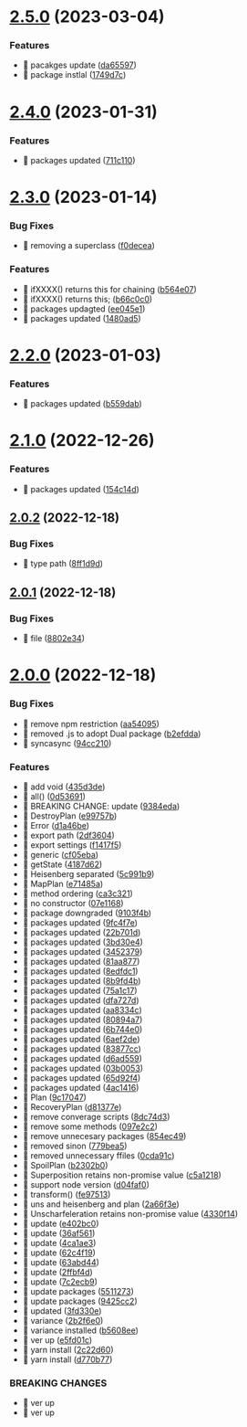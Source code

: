 # [2.5.0](https://github.com/jamashita/genitore/compare/v2.4.0...v2.5.0) (2023-03-04)


### Features

* 🎸 pacakges update ([da65597](https://github.com/jamashita/genitore/commit/da65597b354329df42871634e01f0fef3478db9c))
* 🎸 package instlal ([1749d7c](https://github.com/jamashita/genitore/commit/1749d7ce372777c98ea63c303d01ae1e38b4b5f4))

# [2.4.0](https://github.com/jamashita/genitore/compare/v2.3.0...v2.4.0) (2023-01-31)


### Features

* 🎸 packages updated ([711c110](https://github.com/jamashita/genitore/commit/711c110d4f21c3ca4817a65595966c034c5c0feb))

# [2.3.0](https://github.com/jamashita/genitore/compare/v2.2.0...v2.3.0) (2023-01-14)


### Bug Fixes

* 🐛 removing a superclass ([f0decea](https://github.com/jamashita/genitore/commit/f0deceab5047b3951cd557f4f282c13342559dcb))


### Features

* 🎸 ifXXXX() returns this for chaining ([b564e07](https://github.com/jamashita/genitore/commit/b564e073a992e9063403aab0c762e0a42ac78f70))
* 🎸 ifXXXX() returns this; ([b66c0c0](https://github.com/jamashita/genitore/commit/b66c0c0a5c7ecae8daa8d0bacb4d13374f40029b))
* 🎸 packages updagted ([ee045e1](https://github.com/jamashita/genitore/commit/ee045e13961b8073120d0f23a612713ca0c17dc0))
* 🎸 packages updated ([1480ad5](https://github.com/jamashita/genitore/commit/1480ad50e36d834ba8e6b1d1e4632f92cee6fec6))

# [2.2.0](https://github.com/jamashita/genitore/compare/v2.1.0...v2.2.0) (2023-01-03)


### Features

* 🎸 packages updated ([b559dab](https://github.com/jamashita/genitore/commit/b559dabde85b3519e8ff8be94d745247ccaaa5cd))

# [2.1.0](https://github.com/jamashita/genitore/compare/v2.0.2...v2.1.0) (2022-12-26)


### Features

* 🎸 packages updated ([154c14d](https://github.com/jamashita/genitore/commit/154c14d1c110bf3519d7f2ee2d63c59f0b454e40))

## [2.0.2](https://github.com/jamashita/genitore/compare/v2.0.1...v2.0.2) (2022-12-18)


### Bug Fixes

* 🐛 type path ([8ff1d9d](https://github.com/jamashita/genitore/commit/8ff1d9d21d4034c6bab3998d5696754614da2c44))

## [2.0.1](https://github.com/jamashita/genitore/compare/v2.0.0...v2.0.1) (2022-12-18)


### Bug Fixes

* 🐛 file ([8802e34](https://github.com/jamashita/genitore/commit/8802e34070c32b3dd92cfaabefa09b8718ded1e2))

# [2.0.0](https://github.com/jamashita/genitore/compare/v1.4.0...v2.0.0) (2022-12-18)


### Bug Fixes

* 🐛 remove npm restriction ([aa54095](https://github.com/jamashita/genitore/commit/aa5409569a323a336f1e06cf1b2b0cf1cf4c5066))
* 🐛 removed .js to adopt Dual package ([b2efdda](https://github.com/jamashita/genitore/commit/b2efdda920bab046b4106809967d7f189259708f))
* 🐛 syncasync ([94cc210](https://github.com/jamashita/genitore/commit/94cc210af26063137ae751d94dcf7d756a4e5b58))


### Features

* 🎸 add void ([435d3de](https://github.com/jamashita/genitore/commit/435d3de26dd77057f65269d1606d7b19f631caf2))
* 🎸 all() ([0d53691](https://github.com/jamashita/genitore/commit/0d536916f44be7976c7fb4c68e4874cc38d5de05))
* 🎸 BREAKING CHANGE: update ([9384eda](https://github.com/jamashita/genitore/commit/9384eda97891171925b03e116cf288664781dada))
* 🎸 DestroyPlan ([e99757b](https://github.com/jamashita/genitore/commit/e99757b4acc0d0b0976e1a3fbe6f938f18e5b009))
* 🎸 Error ([d1a46be](https://github.com/jamashita/genitore/commit/d1a46be45e5505997e0303cab7ce61ce464dc89b))
* 🎸 export path ([2df3604](https://github.com/jamashita/genitore/commit/2df36047b926f66062bb391670fb2c031d634366))
* 🎸 export settings ([f1417f5](https://github.com/jamashita/genitore/commit/f1417f5bf5e1625239f8dc085d0f47be257877c2))
* 🎸 generic ([cf05eba](https://github.com/jamashita/genitore/commit/cf05eba5e9cc5d8217b49e188eecd7924e3674da))
* 🎸 getState ([4187d62](https://github.com/jamashita/genitore/commit/4187d62bc5b123fd067a9d09cb7cb6ab81b611fe))
* 🎸 Heisenberg separated ([5c991b9](https://github.com/jamashita/genitore/commit/5c991b9324bf3bf6036c9b3f80bd1c8753a10c65))
* 🎸 MapPlan ([e71485a](https://github.com/jamashita/genitore/commit/e71485a7b49647cd31c22c4173599329c2c2dde4))
* 🎸 method ordering ([ca3c321](https://github.com/jamashita/genitore/commit/ca3c321e0dcbaf6cd6560778f17651b4966eb48a))
* 🎸 no constructor ([07e1168](https://github.com/jamashita/genitore/commit/07e1168c638fea3e5ed6d7e477bd351a6101a23f))
* 🎸 package downgraded ([9103f4b](https://github.com/jamashita/genitore/commit/9103f4beff49e3ffe92aeedc71fb5939a0d4f00b))
* 🎸 packages updated ([9fc4f7e](https://github.com/jamashita/genitore/commit/9fc4f7e8ac19a5df0be5c4ff073fd03e86de127b))
* 🎸 packages updated ([22b701d](https://github.com/jamashita/genitore/commit/22b701d7264228176b6d0c8d72367b138c9dbd64))
* 🎸 packages updated ([3bd30e4](https://github.com/jamashita/genitore/commit/3bd30e43b7431fd31b30dce82b47fc51c383576e))
* 🎸 packages updated ([3452379](https://github.com/jamashita/genitore/commit/3452379f7a40b89467b54a63763cde48530ff81d))
* 🎸 packages updated ([81aa877](https://github.com/jamashita/genitore/commit/81aa8773a359bf0d2654a4304f38127274097bd0))
* 🎸 packages updated ([8edfdc1](https://github.com/jamashita/genitore/commit/8edfdc1bb35c9cb4ca0774f5a909168f01682e96))
* 🎸 packages updated ([8b9fd4b](https://github.com/jamashita/genitore/commit/8b9fd4be9c42bb43af7c7fa699168ca708972938))
* 🎸 packages updated ([75a1c17](https://github.com/jamashita/genitore/commit/75a1c1714d2b0c021e7f4933586210801674b235))
* 🎸 packages updated ([dfa727d](https://github.com/jamashita/genitore/commit/dfa727d8df515bfbafdb1248f131671f634247d5))
* 🎸 packages updated ([aa8334c](https://github.com/jamashita/genitore/commit/aa8334ccd2ef65e4d3f0a8514c4c30722dfe7830))
* 🎸 packages updated ([80894a7](https://github.com/jamashita/genitore/commit/80894a746e82816ed3d0c182a68abb809706256b))
* 🎸 packages updated ([6b744e0](https://github.com/jamashita/genitore/commit/6b744e07d18630ef67bd26a6e5696bf2addb79d1))
* 🎸 packages updated ([6aef2de](https://github.com/jamashita/genitore/commit/6aef2de861a27a81167300ba60fb4521ef90bb9a))
* 🎸 packages updated ([83877cc](https://github.com/jamashita/genitore/commit/83877cca257151d92a7f0e389ed6aa1f15c38aeb))
* 🎸 packages updated ([d6ad559](https://github.com/jamashita/genitore/commit/d6ad559368f1e9c6009a98247b922ced45d56512))
* 🎸 packages updated ([03b0053](https://github.com/jamashita/genitore/commit/03b00533e2e610ab2fc63d33db05a3db1e933628))
* 🎸 packages updated ([65d92f4](https://github.com/jamashita/genitore/commit/65d92f41a4bbe5fd0331973f84e4aea8b038e7ba))
* 🎸 packages updated ([4ac1416](https://github.com/jamashita/genitore/commit/4ac1416e79a5cd28e1fd95ce3d127961621d3a07))
* 🎸 Plan ([9c17047](https://github.com/jamashita/genitore/commit/9c17047e84a3946249e68744e7def30f6b08a96b))
* 🎸 RecoveryPlan ([d81377e](https://github.com/jamashita/genitore/commit/d81377e1771c09812f95a068206b791a7996bcce))
* 🎸 remove converage scripts ([8dc74d3](https://github.com/jamashita/genitore/commit/8dc74d38c1df1903da66416e7e062ab98bc1b9bf))
* 🎸 remove some methods ([097e2c2](https://github.com/jamashita/genitore/commit/097e2c2da567ab6aad23e8818cac6bdc9d4f73b3))
* 🎸 remove unnecesary packages ([854ec49](https://github.com/jamashita/genitore/commit/854ec49f803add841975629f1ef08967b31312df))
* 🎸 removed sinon ([779bea5](https://github.com/jamashita/genitore/commit/779bea5241f07269c4dc1bfdeb9c5f2210a15a04))
* 🎸 removed unnecessary ffiles ([0cda91c](https://github.com/jamashita/genitore/commit/0cda91c35a50ed60b70849b4afde03e7c00fc159))
* 🎸 SpoilPlan ([b2302b0](https://github.com/jamashita/genitore/commit/b2302b02007abd01b45dce80eb567c684431034f))
* 🎸 Superposition retains non-promise value ([c5a1218](https://github.com/jamashita/genitore/commit/c5a1218471341ba07b50ec0efd0ded7867cf12f6))
* 🎸 support node version ([d04faf0](https://github.com/jamashita/genitore/commit/d04faf013a1d4b90b366b7a7ad54e2c5a85e2648))
* 🎸 transform() ([fe97513](https://github.com/jamashita/genitore/commit/fe97513ce2db2bb84b9ac44bd17244cc3959c7fa))
* 🎸 uns and heisenberg and plan ([2a66f3e](https://github.com/jamashita/genitore/commit/2a66f3e029b9961889f1d3b28a370cd5f017ad70))
* 🎸 Unscharfeleration retains non-promise value ([4330f14](https://github.com/jamashita/genitore/commit/4330f149f29a0b2e9e72980a75e08595bf66df0b))
* 🎸 update ([e402bc0](https://github.com/jamashita/genitore/commit/e402bc0f2b35cfc08429aad5cbd6b47da2cc9ffa))
* 🎸 update ([36af561](https://github.com/jamashita/genitore/commit/36af561275d544ea8a95b4323c12e3db4280e38f))
* 🎸 update ([4ca1ae3](https://github.com/jamashita/genitore/commit/4ca1ae39466aa10f522d346675bc02d835b7512c))
* 🎸 update ([62c4f19](https://github.com/jamashita/genitore/commit/62c4f19d09ab3f75a6d8be259302d4810243a0dc))
* 🎸 update ([63abd44](https://github.com/jamashita/genitore/commit/63abd44add76b319ae735128fbc1b445d81ea650))
* 🎸 update ([2ffbf4d](https://github.com/jamashita/genitore/commit/2ffbf4d6163307db807d76939171b14692fa5490))
* 🎸 update ([7c2ecb9](https://github.com/jamashita/genitore/commit/7c2ecb93e28bdb2240935143b95bfa15165ec3e3))
* 🎸 update packages ([5511273](https://github.com/jamashita/genitore/commit/55112737c79895702b40b8e9fc94eaa9dcb0c1fa))
* 🎸 update packages ([9425cc2](https://github.com/jamashita/genitore/commit/9425cc2a053b89e12997f137c4d9df56bc2b942f))
* 🎸 updated ([3fd330e](https://github.com/jamashita/genitore/commit/3fd330ecec287fb1409a3e775163d97c944cadad))
* 🎸 variance ([2b2f6e0](https://github.com/jamashita/genitore/commit/2b2f6e0a84d492091d68517bb2791dfa90ada528))
* 🎸 variance installed ([b5608ee](https://github.com/jamashita/genitore/commit/b5608ee04eaf0b2b697c027d04a5bd6be2b4c776))
* 🎸 ver up ([e5fd01c](https://github.com/jamashita/genitore/commit/e5fd01c63115c63cc129eba5ad56c0c024a39fdf))
* 🎸 yarn install ([2c22d60](https://github.com/jamashita/genitore/commit/2c22d602a1dbee579f62d7fed1cf192c79b2dc18))
* 🎸 yarn install ([d770b77](https://github.com/jamashita/genitore/commit/d770b77b6c44ead9fab53480ce4a752dc6a06d65))


### BREAKING CHANGES

* 🧨 ver up
* 🧨 ver up
